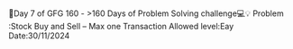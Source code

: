 🚀Day 7 of GFG 160 - >160 Days of Problem Solving challenge💻💡 
Problem :Stock Buy and Sell – Max one Transaction Allowed
level:Eay
Date:30/11/2024
